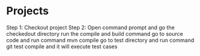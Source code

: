 # Projects


Step 1:  Checkout project 
Step 2:  Open command prompt and go the checkedout directory
run the compile and build command 
go to source code and run command mvn compile
go to test directory and run command git test compile and it will execute test cases 
